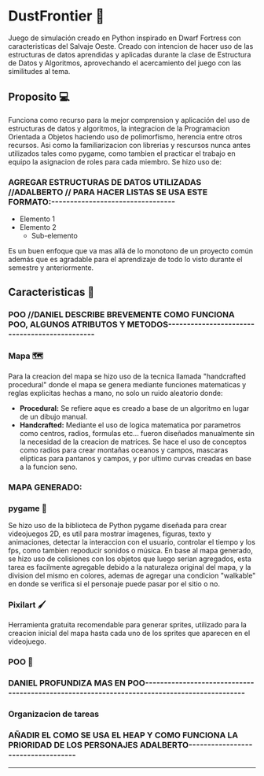 # DustFrontier 🤠
Juego de simulación creado en Python inspirado en Dwarf Fortress con caracteristicas del Salvaje Oeste. Creado con intencion de hacer uso de las estructuras de datos aprendidas y aplicadas durante la clase de Estructura de Datos y Algoritmos, aprovechando el acercamiento del juego con las similitudes al tema.
## Proposito 💻
Funciona como recurso para la mejor comprension y aplicación del uso de estructuras de datos y algoritmos, la integracion de la Programacion Orientada a Objetos haciendo uso de polimorfismo, herencia entre otros recursos. Asi como la familiarizacion con librerias y rescursos nunca antes utilizados tales como pygame, como tambien el practicar el trabajo en equipo la asignacion de roles para cada miembro.
Se hizo uso de:
### AGREGAR ESTRUCTURAS DE DATOS UTILIZADAS //ADALBERTO // PARA HACER LISTAS SE USA ESTE FORMATO:---------------------------------
- Elemento 1
- Elemento 2
  - Sub-elemento

Es un buen enfoque que va mas allá de lo monotono de un proyecto común además que es agradable para el aprendizaje de todo lo visto durante el semestre y anteriormente.
## Caracteristicas 🧱
### POO //DANIEL DESCRIBE BREVEMENTE COMO FUNCIONA POO, ALGUNOS ATRIBUTOS Y METODOS----------------------------------------------
### Mapa 🗺️
Para la creacion del mapa se hizo uso de la tecnica llamada "handcrafted procedural" donde el mapa se genera mediante funciones matematicas y reglas explicitas hechas a mano, no solo un ruido aleatorio donde:
- **Procedural:**
  Se refiere aque es creado a base de un algoritmo en lugar de un dibujo manual.
- **Handcrafted:**
  Mediante el uso de logica matematica por parametros como centros, radios, formulas etc... fueron diseñados manualmente sin la necesidad de la creacion de matrices.
Se hace el uso de conceptos como radios para crear montañas oceanos y campos, mascaras elipticas para pantanos y campos, y por ultimo curvas creadas en base a la funcion seno.
### MAPA GENERADO: 

### pygame 👾
Se hizo uso de la biblioteca de Python pygame diseñada para crear videojuegos 2D, es util para mostrar imagenes, figuras, texto y animaciones, detectar la interaccion con el usuario, controlar el tiempo y los fps, como tambien repoducir sonidos o música. 
En base al mapa generado, se hizo uso de colisiones con los objetos que luego serian agregados, esta tarea es facilmente agregable debido a la naturaleza original del mapa, y la division del mismo en colores, ademas de agregar una condicion "walkable" en donde se verifica si el personaje puede pasar por el sitio o no.
### Pixilart 🖌️
Herramienta gratuita recomendable para generar sprites, utilizado para la creacion inicial del mapa hasta cada uno de los sprites que aparecen en el videojuego.
### POO 🧱
### DANIEL PROFUNDIZA MAS EN POO--------------------------------------------------------------------------------------------
### Organizacion de tareas
### AÑADIR EL COMO SE USA EL HEAP Y COMO FUNCIONA LA PRIORIDAD DE LOS PERSONAJES ADALBERTO-----------------------------------
---




  
  

